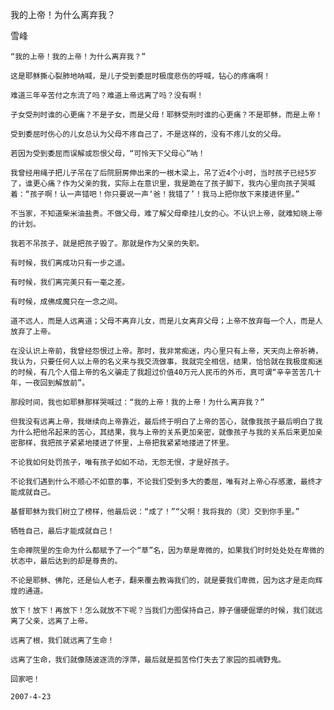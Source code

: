 我的上帝！为什么离弃我？

雪峰


    “我的上帝！我的上帝！为什么离弃我？”

    这是耶稣撕心裂肺地呐喊，是儿子受到委屈时极度悲伤的呼喊，钻心的疼痛啊！

    难道三年辛苦付之东流了吗？难道上帝远离了吗？没有啊！

    子女受刑时谁的心更痛？不是子女，而是父母！耶稣受刑时谁的心更痛？不是耶稣，而是上帝！

    受到委屈时伤心的儿女总认为父母不疼自己了，不是这样的，没有不疼儿女的父母。

    若因为受到委屈而误解或怨恨父母，“可怜天下父母心”呐！

    我曾经用绳子把儿子吊在了后院厨房伸出来的一根木梁上，吊了近4个小时，当时孩子已经5岁了，谁更心痛？作为父亲的我，实际上在意识里，我是跪在了孩子脚下，我内心里向孩子哭喊着：“孩子啊！认一声错吧！你只要说一声‘爸！我错了’！我马上把你放下来搂进怀里。”

    不当家，不知道柴米油盐贵。不做父母，难了解父母牵挂儿女的心。不认识上帝，就难知晓上帝的计划。

    我若不吊孩子，就是把孩子毁了。那就是作为父亲的失职。

    有时候，我们离成功只有一步之遥。

    有时候，我们离完美只有一毫之差。

    有时候，成佛成魔只在一念之间。

    道不远人，而是人远离道；父母不离弃儿女，而是儿女离弃父母；上帝不放弃每一个人，而是人放弃了上帝。

    在没认识上帝前，我曾经怨恨过上帝。那时，我非常痴迷，内心里只有上帝，天天向上帝祈祷，我认为，只要任何人以上帝的名义来与我交流做事，我就完全相信，结果，恰恰就在我极度痴迷的时候，有几个人借上帝的名义骗走了我超过价值40万元人民币的外币，真可谓“辛辛苦苦几十年，一夜回到解放前”。

    那段时间，我也如耶稣那样哭喊过：“我的上帝！我的上帝！为什么离弃我？”

    但我没有远离上帝，我继续向上帝靠近，最后终于明白了上帝的苦心，就像我孩子最后明白了我为什么把他吊起来的苦心，其结果，我与上帝的关系更加亲密，就像孩子与我的关系后来更加亲密那样，我把孩子紧紧地搂进了怀里，上帝把我紧紧地搂进了怀里。

    不论我如何处罚孩子，唯有孩子如如不动，无怨无恨，才是好孩子。

    不论我们遇到什么不顺心不如意的事，不论我们受到多大的委屈，唯有对上帝心存感激，最终才能成就自己。

    基督耶稣为我们树立了榜样，他最后说：“成了！”“父啊！我将我的（灵）交到你手里。”

    牺牲自己，最后才能成就自己！

    生命禅院里的生命为什么都赋予了一个“草”名，因为草是卑微的，如果我们时时处处处在卑微的状态中，最后达到的却是尊贵的。

    不论是耶稣、佛陀，还是仙人老子，翻来覆去教诲我们的，就是要我们卑微，因为这才是走向辉煌的通道。

    放下！放下！再放下！怎么就放不下呢？当我们力图保持自己，脖子僵硬倔犟的时候，我们就远离了父亲，远离了上帝。

    远离了根，我们就远离了生命！

    远离了生命，我们就像随波逐流的浮萍，最后就是孤苦伶仃失去了家园的孤魂野鬼。

    回家吧！

    2007-4-23



